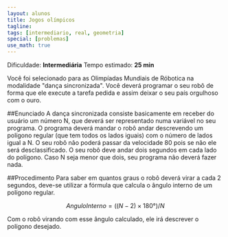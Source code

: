 ```yaml
---
layout: alunos
title: Jogos olímpicos
tagline: 
tags: [intermediario, real, geometria]
special: [problemas]
use_math: true
---
```


Dificuldade: **Intermediária**
Tempo estimado: **25 min**

Você foi selecionado para as Olimpíadas Mundiais de Róbotica na modalidade "dança sincronizada". Você deverá programar o seu robô de forma que ele execute a tarefa pedida e assim deixar o seu país orgulhoso com o ouro.

##Enunciado
A dança sincronizada consiste basicamente em receber do usuário um número N, que deverá ser representado numa variável no seu programa. O programa deverá mandar o robô andar descrevendo um polígono regular (que tem todos os lados iguais) com o número de lados igual a N. O seu robô não poderá passar da velocidade 80 pois se não ele será desclassificado. O seu robô deve andar dois segundos em cada lado do polígono. Caso N seja menor que dois, seu programa não deverá fazer nada.

##Procedimento
Para saber em quantos graus o robô deverá virar a cada 2 segundos, deve-se utilizar a fórmula que calcula o ângulo interno de um polígono regular.

$$ AnguloInterno=((N-2)×180°)/N $$

Com o robô virando com esse ângulo calculado, ele irá descrever o polígono desejado.
